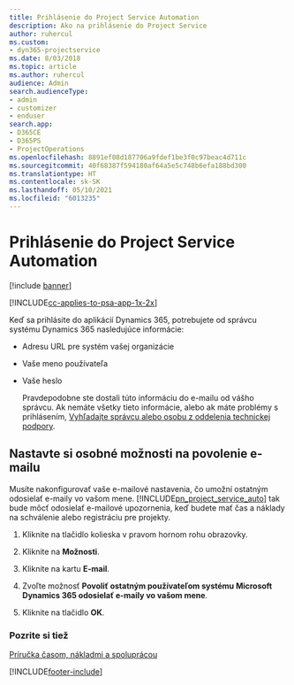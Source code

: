 ```yaml
---
title: Prihlásenie do Project Service Automation
description: Ako na prihlásenie do Project Service
author: ruhercul
ms.custom:
- dyn365-projectservice
ms.date: 8/03/2018
ms.topic: article
ms.author: ruhercul
audience: Admin
search.audienceType:
- admin
- customizer
- enduser
search.app:
- D365CE
- D365PS
- ProjectOperations
ms.openlocfilehash: 8891ef08d187706a9fdef1be3f0c97beac4d711c
ms.sourcegitcommit: 40f68387f594180af64a5e5c748b6efa188bd300
ms.translationtype: HT
ms.contentlocale: sk-SK
ms.lasthandoff: 05/10/2021
ms.locfileid: "6013235"
---
```

# <a name="sign-in-to-project-service-automation"></a>Prihlásenie do Project Service Automation

[!include [banner](../includes/psa-now-project-operations.md)]

[!INCLUDE[cc-applies-to-psa-app-1x-2x](../includes/cc-applies-to-psa-app-1x-2x.md)]

Keď sa prihlásite do aplikácií Dynamics 365, potrebujete od správcu systému Dynamics 365 nasledujúce informácie:  
  
- Adresu URL pre systém vašej organizácie  
  
- Vaše meno používateľa  
  
- Vaše heslo  
  
  Pravdepodobne ste dostali túto informáciu do e-mailu od vášho správcu. Ak nemáte všetky tieto informácie, alebo ak máte problémy s prihlásením, [Vyhľadajte správcu alebo osobu z oddelenia technickej podpory](/dynamics365/customerengagement/on-premises/basics/find-administrator-support).  
  
## <a name="set-your-personal-options-to-allow-email"></a>Nastavte si osobné možnosti na povolenie e-mailu  
 Musíte nakonfigurovať vaše e-mailové nastavenia, čo umožní ostatným odosielať e-maily vo vašom mene. [!INCLUDE[pn_project_service_auto](../includes/pn-project-service-auto.md)] tak bude môcť odosielať e-mailové upozornenia, keď budete mať čas a náklady na schválenie alebo registráciu pre projekty.  
  
1.  Kliknite na tlačidlo kolieska v pravom hornom rohu obrazovky.  
  
2.  Kliknite na **Možnosti**.  
  
3.  Kliknite na kartu **E-mail**.  
  
4.  Zvoľte možnosť **Povoliť ostatným používateľom systému Microsoft Dynamics 365 odosielať e-maily vo vašom mene**.  
  
5.  Kliknite na tlačidlo **OK**.  
  
### <a name="see-also"></a>Pozrite si tiež  
 [Príručka časom, nákladmi a spoluprácou](../psa/time-expense-collaboration-guide.md)


[!INCLUDE[footer-include](../includes/footer-banner.md)]